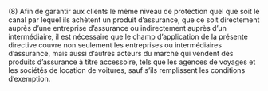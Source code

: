 (8) Afin de garantir aux clients le même niveau de protection quel que soit le canal par lequel ils achètent un produit d’assurance, que ce soit directement auprès d’une entreprise d’assurance ou indirectement auprès d’un intermédiaire, il est nécessaire que le champ d’application de la présente directive couvre non seulement les entreprises ou intermédiaires d’assurance, mais aussi d’autres acteurs du marché qui vendent des produits d’assurance à titre accessoire, tels que les agences de voyages et les sociétés de location de voitures, sauf s’ils remplissent les conditions d’exemption.